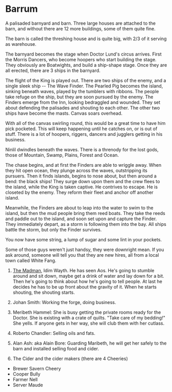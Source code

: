 # Barrum

A palisaded barnyard and barn. Three large houses are attached to the barn, and without there are 12 more buildings, some of them quite fine.

The barn is called the threshing house and is quite big, with 2/3 of it serving as warehouse.

The barnyard becomes the stage when Doctor Lund's circus arrives. First the Morris Dancers, who become hoopers who start building the stage. They obviously are Boatwights, and build a ship-shape stage. Once they are all erected, there are 3 ships in the barnyard.

The flight of the King is played out. There are two ships of the enemy, and a single sleek ship -- The Wave Finder. The Pearled Pig becomes the island, sinking beneath waves, played by the tumblers with ribbons. The people take refuge on the ship, but they are soon pursued by the enemy. The Finders emerge from the Inn, looking bedraggled and wounded. They set about defending the palisades and shouting to each other. The other two ships have become the masts. Canvas soars overhead. 

With all of the canvas swirling round, this would be a great time to have him pick pocketed. This will keep happening until he catches on, or is out of stuff. There is a lot of hoopers, riggers, dancers and jugglers getting in his business.

Ninlil dwindles beneath the waves. There is a threnody for the lost gods, those of Mountain, Swamp, Plains, Forest and Ocean.

The chase begins, and at first the Finders are able to wriggle away. When they hit open ocean, they plunge across the waves, outstripping its pursuers. Then it finds islands, begins to nose about, but then around a bend: the black ships! They surge down upon them and the crew flees to the island, while the King is taken captive. He contrives to escape. He is closeted by the enemy. They reform their fleet and anchor off another island.

Meanwhile, the Finders are about to leap into the water to swim to the island, but then the mud people bring them reed boats. They take the reeds and paddle out to the island, and soon set upon and capture the Finder. They immediately depart, as a storm is following them into the bay. All ships battle the storm, but only the Finder survives.

You now have some string, a lump of sugar and some lint in your pockets.

Some of those guys weren't just handsy, they were downright mean. If you ask around, someone will tell you that they are new hires, all from a local town called White Fang.

 1. [The Madman](/p/madman), Idim Wayth. He has seen Aos. He's going to stumble around and sit down, maybe get a drink of water and lay down for a bit. Then he's going to think about how he's going to tell people. At last he decides he has to be up front about the gravity of it. When he starts shouting, the shouting starts.

 2. Johan Smith: Working the forge, doing business.

 3. Meribeth Hammel: She is busy getting the private rooms ready for the Doctor. She is existing with a crate of quilts. "Take care of my bedding!" She yells. If anyone gets in her way, she will club them with her cutlass. 

 4. Roberto Chandler: Selling oils and fats. 

 5. Alan Ash: aka Alain Bore: Guarding Maribeth, he will get her safely to the barn and installed selling food and cider.

 6. The Cider and the cider makers (there are 4 Cheeries)
  * Brewer Savern Cheery
  * Cooper Bully
  * Farmer Nell
  * Server Maude
